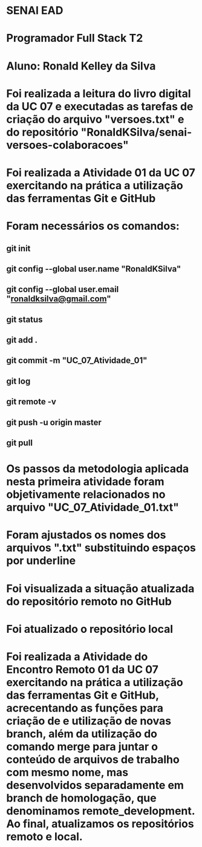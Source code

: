 # SENAI EAD
# Programador Full Stack T2
# Aluno: Ronald Kelley da Silva
# Foi realizada a leitura do livro digital da UC 07 e executadas as tarefas de criação do arquivo "versoes.txt" e do repositório "RonaldKSilva/senai-versoes-colaboracoes"
# Foi realizada a Atividade 01 da UC 07 exercitando na prática a utilização das ferramentas Git e GitHub
# Foram necessários os comandos: 
## git init
## git config --global user.name "RonaldKSilva"
## git config --global user.email "ronaldksilva@gmail.com"
## git status
## git add .
## git commit -m "UC_07_Atividade_01"
## git log
## git remote -v
## git push -u origin master
## git pull
# Os passos da metodologia aplicada nesta primeira atividade foram objetivamente relacionados no arquivo "UC_07_Atividade_01.txt"
# Foram ajustados os nomes dos arquivos ".txt" substituindo espaços por underline
# Foi visualizada a situação atualizada do repositório remoto no GitHub
# Foi atualizado o repositório local
# Foi realizada a Atividade do Encontro Remoto 01 da UC 07 exercitando na prática a utilização das ferramentas Git e GitHub, acrecentando as funções para criação de e utilização de novas branch, além da utilização do comando merge para juntar o conteúdo de arquivos de trabalho com mesmo nome, mas desenvolvidos separadamente em branch de homologação, que denominamos remote_development. Ao final, atualizamos os repositórios remoto e local.
